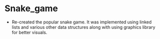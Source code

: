 # Snake_game
* Re-created the popular snake game. It was implemented using linked lists and various other data structures along with using graphics library for better visuals.
